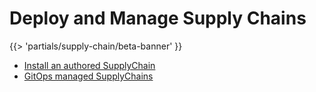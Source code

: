 # Deploy and Manage Supply Chains

{{> 'partials/supply-chain/beta-banner' }}

* [Install an authored SupplyChain](./install.hbs.md)
* [GitOps managed SupplyChains](./gitops-managed.hbs.md)